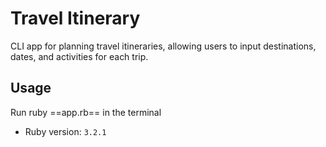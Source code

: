 # Travel Itinerary

CLI app for planning travel itineraries, allowing users to input destinations, dates, and activities for each trip. 

## Usage
Run ruby ==app.rb== in the terminal

- Ruby version: `3.2.1`
